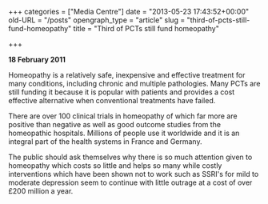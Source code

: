 +++
categories = ["Media Centre"]
date = "2013-05-23 17:43:52+00:00"
old-URL = "/posts"
opengraph_type = "article"
slug = "third-of-pcts-still-fund-homeopathy"
title = "Third of PCTs still fund homeopathy"

+++

**18 February 2011**

Homeopathy is a relatively safe, inexpensive and effective treatment for many conditions, including chronic and multiple pathologies. Many PCTs are still funding it because it is popular with patients and provides a cost effective alternative when conventional treatments have failed.

There are over 100 clinical trials in homeopathy of which far more are positive than negative as well as good outcome studies from the homeopathic hospitals. Millions of people use it worldwide and it is an integral part of the health systems in France and Germany.

The public should ask themselves why there is so much attention given to homeopathy which costs so little and helps so many while costly interventions which have been shown not to work such as SSRI's for mild to moderate depression seem to continue with little outrage at a cost of over £200 million a year.
